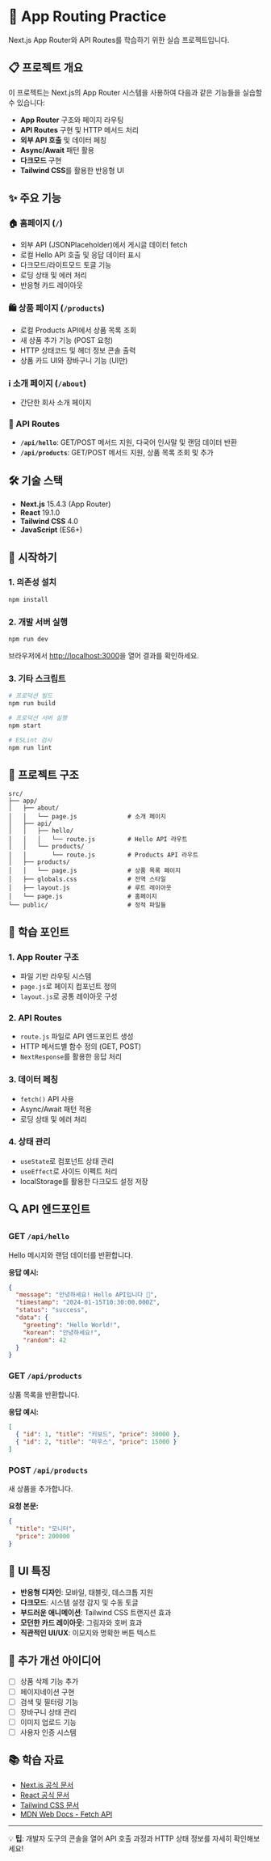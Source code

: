 # 🚀 App Routing Practice

Next.js App Router와 API Routes를 학습하기 위한 실습 프로젝트입니다.

## 📋 프로젝트 개요

이 프로젝트는 Next.js의 App Router 시스템을 사용하여 다음과 같은 기능들을 실습할 수 있습니다:
- **App Router** 구조와 페이지 라우팅
- **API Routes** 구현 및 HTTP 메서드 처리
- **외부 API 호출** 및 데이터 페칭
- **Async/Await** 패턴 활용
- **다크모드** 구현
- **Tailwind CSS**를 활용한 반응형 UI

## ✨ 주요 기능

### 🏠 홈페이지 (`/`)
- 외부 API (JSONPlaceholder)에서 게시글 데이터 fetch
- 로컬 Hello API 호출 및 응답 데이터 표시
- 다크모드/라이트모드 토글 기능
- 로딩 상태 및 에러 처리
- 반응형 카드 레이아웃

### 🛍️ 상품 페이지 (`/products`)
- 로컬 Products API에서 상품 목록 조회
- 새 상품 추가 기능 (POST 요청)
- HTTP 상태코드 및 헤더 정보 콘솔 출력
- 상품 카드 UI와 장바구니 기능 (UI만)

### ℹ️ 소개 페이지 (`/about`)
- 간단한 회사 소개 페이지

### 🔌 API Routes
- **`/api/hello`**: GET/POST 메서드 지원, 다국어 인사말 및 랜덤 데이터 반환
- **`/api/products`**: GET/POST 메서드 지원, 상품 목록 조회 및 추가

## 🛠 기술 스택

- **Next.js** 15.4.3 (App Router)
- **React** 19.1.0
- **Tailwind CSS** 4.0
- **JavaScript** (ES6+)

## 🚀 시작하기

### 1. 의존성 설치
```bash
npm install
```

### 2. 개발 서버 실행
```bash
npm run dev
```

브라우저에서 [http://localhost:3000](http://localhost:3000)을 열어 결과를 확인하세요.

### 3. 기타 스크립트
```bash
# 프로덕션 빌드
npm run build

# 프로덕션 서버 실행
npm start

# ESLint 검사
npm run lint
```

## 📁 프로젝트 구조

```
src/
├── app/
│   ├── about/
│   │   └── page.js              # 소개 페이지
│   ├── api/
│   │   ├── hello/
│   │   │   └── route.js         # Hello API 라우트
│   │   └── products/
│   │       └── route.js         # Products API 라우트
│   ├── products/
│   │   └── page.js              # 상품 목록 페이지
│   ├── globals.css              # 전역 스타일
│   ├── layout.js                # 루트 레이아웃
│   └── page.js                  # 홈페이지
└── public/                      # 정적 파일들
```

## 🎯 학습 포인트

### 1. App Router 구조
- 파일 기반 라우팅 시스템
- `page.js`로 페이지 컴포넌트 정의
- `layout.js`로 공통 레이아웃 구성

### 2. API Routes
- `route.js` 파일로 API 엔드포인트 생성
- HTTP 메서드별 함수 정의 (GET, POST)
- `NextResponse`를 활용한 응답 처리

### 3. 데이터 페칭
- `fetch()` API 사용
- Async/Await 패턴 적용
- 로딩 상태 및 에러 처리

### 4. 상태 관리
- `useState`로 컴포넌트 상태 관리
- `useEffect`로 사이드 이펙트 처리
- localStorage를 활용한 다크모드 설정 저장

## 🔍 API 엔드포인트

### GET `/api/hello`
Hello 메시지와 랜덤 데이터를 반환합니다.

**응답 예시:**
```json
{
  "message": "안녕하세요! Hello API입니다 👋",
  "timestamp": "2024-01-15T10:30:00.000Z",
  "status": "success",
  "data": {
    "greeting": "Hello World!",
    "korean": "안녕하세요!",
    "random": 42
  }
}
```

### GET `/api/products`
상품 목록을 반환합니다.

**응답 예시:**
```json
[
  { "id": 1, "title": "키보드", "price": 30000 },
  { "id": 2, "title": "마우스", "price": 15000 }
]
```

### POST `/api/products`
새 상품을 추가합니다.

**요청 본문:**
```json
{
  "title": "모니터",
  "price": 200000
}
```

## 🎨 UI 특징

- **반응형 디자인**: 모바일, 태블릿, 데스크톱 지원
- **다크모드**: 시스템 설정 감지 및 수동 토글
- **부드러운 애니메이션**: Tailwind CSS 트랜지션 효과
- **모던한 카드 레이아웃**: 그림자와 호버 효과
- **직관적인 UI/UX**: 이모지와 명확한 버튼 텍스트

## 🌟 추가 개선 아이디어

- [ ] 상품 삭제 기능 추가
- [ ] 페이지네이션 구현
- [ ] 검색 및 필터링 기능
- [ ] 장바구니 상태 관리
- [ ] 이미지 업로드 기능
- [ ] 사용자 인증 시스템

## 📚 학습 자료

- [Next.js 공식 문서](https://nextjs.org/docs)
- [React 공식 문서](https://react.dev)
- [Tailwind CSS 문서](https://tailwindcss.com/docs)
- [MDN Web Docs - Fetch API](https://developer.mozilla.org/ko/docs/Web/API/Fetch_API)

---

💡 **팁**: 개발자 도구의 콘솔을 열어 API 호출 과정과 HTTP 상태 정보를 자세히 확인해보세요!
